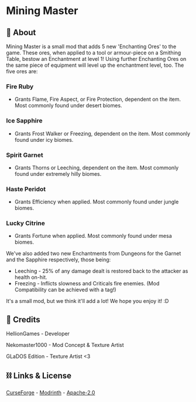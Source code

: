 # Mining Master
## 📖 About

Mining Master is a small mod that adds 5 new 'Enchanting Ores' to the game.
These ores, when applied to a tool or armour-piece on a Smithing Table, bestow an Enchantment at level 1!
Using further Enchanting Ores on the same piece of equipment will level up the enchantment level, too.
The five ores are:

### Fire Ruby
- Grants Flame, Fire Aspect, or Fire Protection, dependent on the item. Most commonly found under desert biomes.

### Ice Sapphire
- Grants Frost Walker or Freezing, dependent on the item. Most commonly found under icy biomes.

### Spirit Garnet
- Grants Thorns or Leeching, dependent on the item. Most commonly found under extremely hilly biomes.

### Haste Peridot
- Grants Efficiency when applied. Most commonly found under jungle biomes.

### Lucky Citrine
- Grants Fortune when applied. Most commonly found under mesa biomes.

We've also added two new Enchantments from Dungeons for the Garnet and the Sapphire respectively, those being:

- Leeching - 25% of any damage dealt is restored back to the attacker as health on-hit.
- Freezing - Inflicts slowness and Criticals fire enemies. (Mod Compatibility can be achieved with a tag!)

It's a small mod, but we think it'll add a lot! We hope you enjoy it! :D

## 📰 Credits

HellionGames - Developer

Nekomaster1000 - Mod Concept & Texture Artist

GLaDOS Edition - Texture Artist <3

## ⛓ Links & License

[CurseForge](https://www.curseforge.com/minecraft/mc-mods/mining-master) - 
[Modrinth](https://modrinth.com/mod/mining-master) - 
[Apache-2.0](https://choosealicense.com/licenses/apache-2.0/)
